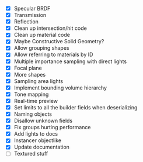 - [x] Specular BRDF
- [x] Transmission
- [x] Reflection
- [x] Clean up intersection/hit code
- [x] Clean up material code
- [x] Maybe Constructive Solid Geometry?
- [x] Allow grouping shapes
- [x] Allow referring to materials by ID
- [x] Multiple importance sampling with direct lights
- [x] Focal plane
- [x] More shapes
- [x] Sampling area lights
- [x] Implement bounding volume hierarchy
- [x] Tone mapping
- [x] Real-time preview
- [x] Set limits to all the builder fields when deserializing
- [x] Naming objects
- [x] Disallow unknown fields
- [x] Fix groups hurting performance
- [x] Add lights to docs
- [x] Instancer objectlike
- [x] Update documentation
- [ ] Textured stuff
